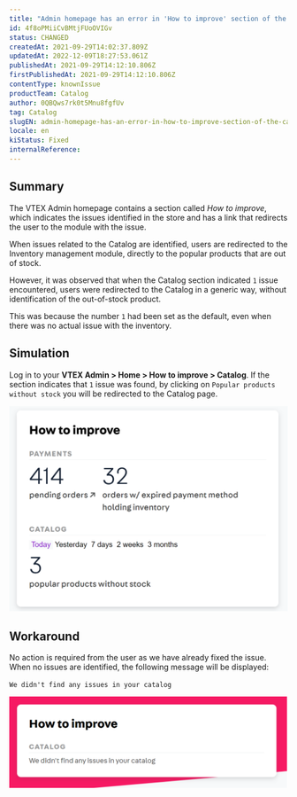 ```yaml
---
title: "Admin homepage has an error in 'How to improve' section of the Catalog"
id: 4f8oPMiiCvBMtjFUoOVIGv
status: CHANGED
createdAt: 2021-09-29T14:02:37.809Z
updatedAt: 2022-12-09T18:27:53.061Z
publishedAt: 2021-09-29T14:12:10.806Z
firstPublishedAt: 2021-09-29T14:12:10.806Z
contentType: knownIssue
productTeam: Catalog
author: 0QBQws7rk0t5Mnu8fgfUv
tag: Catalog
slugEN: admin-homepage-has-an-error-in-how-to-improve-section-of-the-catalog
locale: en
kiStatus: Fixed
internalReference: 
---
```


## Summary

The VTEX Admin homepage contains a section called *How to improve*, which indicates the issues identified in the store and has a link that redirects the user to the module with the issue.

When issues related to the Catalog are identified, users are redirected to the Inventory management module, directly to the popular products that are out of stock.

However, it was observed that when the Catalog section indicated `1` issue encountered, users were redirected to the Catalog in a generic way, without identification of the out-of-stock product. 

This was because the number `1` had been set as the default, even when there was no actual issue with the inventory.

## Simulation

Log in to your **VTEX Admin > Home > How to improve > Catalog**. If the section indicates that `1` issue was found, by clicking on `Popular products without stock` you will be redirected to the Catalog page.

![Como melhorar EN](https://raw.githubusercontent.com/vtexdocs/help-center-content/refs/heads/main/docs/en/known-issues/Catalog/admin-homepage-has-an-error-in-how-to-improve-section-of-the-catalog_1.png)


## Workaround

No action is required from the user as we have already fixed the issue. When no issues are identified, the following message will be displayed:

`We didn't find any issues in your catalog`

![Como melhorar fixed EN](https://raw.githubusercontent.com/vtexdocs/help-center-content/refs/heads/main/docs/en/known-issues/Catalog/admin-homepage-has-an-error-in-how-to-improve-section-of-the-catalog_2.png)

